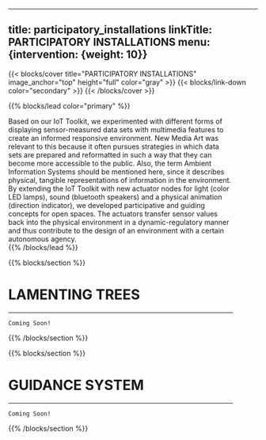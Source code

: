 
---
title: participatory_installations
linkTitle: PARTICIPATORY INSTALLATIONS
menu: {intervention: {weight: 10}}
---

{{< blocks/cover title="PARTICIPATORY INSTALLATIONS" image_anchor="top" height="full" color="gray" >}}
{{< blocks/link-down color="secondary" >}}
{{< /blocks/cover >}}

<!-- New Section -->

{{% blocks/lead color="primary" %}}

<div class="mx-auto" style="width: 90%">
Based on our IoT Toolkit, we experimented with different forms of displaying  sensor-measured data sets with multimedia features to create an informed responsive environment. New Media Art was relevant to this because it often pursues strategies in which data sets are prepared and reformatted in such a way that they can become more accessible to the public. Also, the term Ambient Information Systems should be mentioned here, since it describes physical, tangible representations of information in the environment. By extending the IoT Toolkit with new actuator nodes for light (color LED lamps), sound (bluetooth speakers) and a physical animation (direction indicator), we developed participative and guiding concepts for open spaces. The actuators transfer sensor values back into the physical environment in a dynamic-regulatory manner and thus contribute to the design of an environment with a certain autonomous agency.
</div>
{{% /blocks/lead %}}


<!-- New Section -->

{{% blocks/section %}}
<div class="mx-auto" style="width: 90%">
  <h1 class="text-center">LAMENTING TREES</h1>

---

    Coming Soon!

</div>
{{% /blocks/section %}}



<!-- New Section -->

{{% blocks/section %}}
<div class="mx-auto" style="width: 90%">
  <h1 class="text-center">GUIDANCE SYSTEM</h1>

---

    Coming Soon!

</div>
{{% /blocks/section %}}
